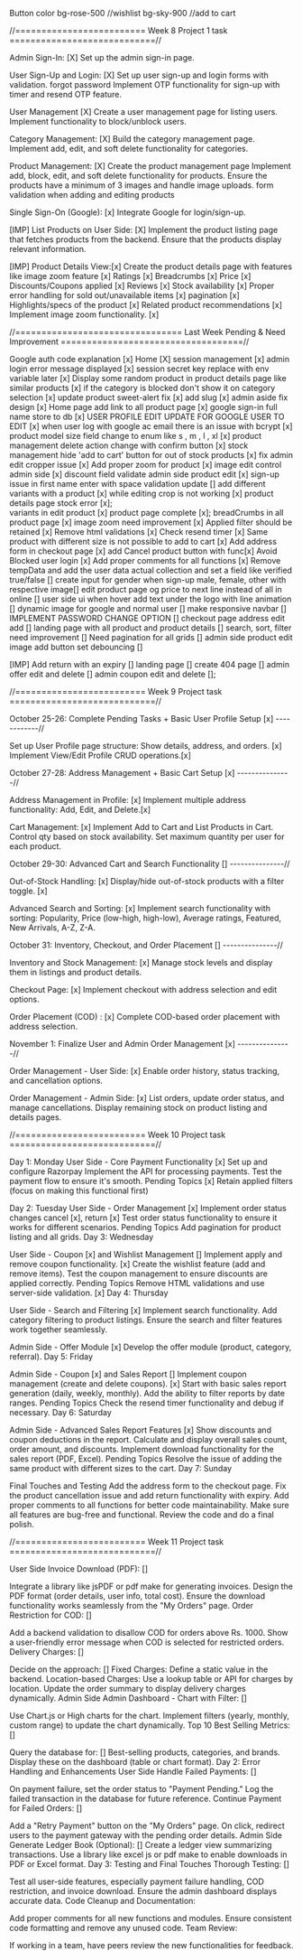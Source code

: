  <script src="https://cdn.tailwindcss.com"></script>
 <link href="https://cdn.jsdelivr.net/npm/tailwindcss@latest/dist/tailwind.min.css" rel="stylesheet">

 <script src="https://cdn.jsdelivr.net/npm/axios/dist/axios.min.js"></script>
 <script src="https://cdn.jsdelivr.net/npm/sweetalert2@11"></script>

Button color
bg-rose-500 //wishlist
bg-sky-900 //add to cart

//========================= Week 8 Project 1 task ============================//

Admin Sign-In: [X]
Set up the admin sign-in page.

User Sign-Up and Login: [X]
Set up user sign-up and login forms with validation.
forgot password
Implement OTP functionality for sign-up with timer and resend OTP feature.

User Management [X]
Create a user management page for listing users.
Implement functionality to block/unblock users.

Category Management: [X]
Build the category management page.
Implement add, edit, and soft delete functionality for categories.

Product Management: [X]
Create the product management page
Implement add, block, edit, and soft delete functionality for products.
Ensure the products have a minimum of 3 images and handle image uploads.
form validation when adding and editing products

Single Sign-On (Google): [x]
Integrate Google for login/sign-up.

[IMP]
List Products on User Side: [X]
Implement the product listing page that fetches products from the backend.
Ensure that the products display relevant information.

[IMP]
Product Details View:[x]
Create the product details page with features like
image zoom feature [x]
Ratings [x]
Breadcrumbs [x]
Price [x]
Discounts/Coupons applied [x]
Reviews [x]
Stock availability [x]
Proper error handling for sold out/unavailable items [x]
pagination [x]
Highlights/specs of the product [x]
Related product recommendations [x]
Implement image zoom functionality. [x]

//================================ Last Week Pending & Need Improvement ===================================//

Google auth code explanation [x]
Home [X]
session management [x]
admin login error message displayed [x]
session secret key replace with env variable later [x]
Display some random product in product details page like similar products [x]
if the category is blocked don't show it on category selection [x]
update product sweet-alert fix [x]
add slug [x]
admin aside fix design [x]
Home page add link to all product page [x]
google sign-in full name store to db [x]
USER PROFILE EDIT UPDATE FOR GOOGLE USER TO EDIT [x]
when user log with google ac email there is an issue with bcrypt [x]
product model size field change to enum like s , m , l , xl [x]
product management delete action change with confirm button [x]
stock management hide 'add to cart' button for out of stock products [x]
fix admin edit cropper issue [x]
Add proper zoom for product [x]
image edit control admin side [x]
discount field validate admin side product edit [x]
sign-up issue in first name enter with space validation update []
add different variants with a product [x]
while editing crop is not working [x]
product details page stock error [x];  
variants in edit product [x]
product page complete [x];
breadCrumbs in all product page [x]
image zoom need improvement [x]
Applied filter should be retained [x]
Remove html validations [x]
Check resend timer [x]
Same product with different size is not possible to add to cart [x]
Add address form in checkout page [x]
add Cancel product button with func[x]
Avoid Blocked user login [x]
Add proper comments for all functions [x]
Remove tempData and add the user data actual collection and set a field like verified true/false []
create input for gender when sign-up male, female, other with respective image[]
edit product page og price to next line instead of all in online []
user side ui when hover add text under the logo with line animation []
dynamic image for google and normal user []
make responsive navbar []
IMPLEMENT PASSWORD CHANGE OPTION []
checkout page address edit add []
landing page with all product and product details []
search, sort, filter need improvement []
Need pagination for all grids []
admin side product edit image add button set debouncing []


[IMP]
Add return with an expiry []
landing page []
create 404 page []
admin offer edit and delete []
admin coupon edit and delete [];


//========================= Week 9 Project task ============================//

October 25-26: Complete Pending Tasks + Basic User Profile Setup [x] ------------//

Set up User Profile page structure: Show details, address, and orders. [x]
Implement View/Edit Profile CRUD operations.[x]

October 27-28: Address Management + Basic Cart Setup [x] ---------------//

Address Management in Profile: [x]
Implement multiple address functionality: Add, Edit, and Delete.[x]

Cart Management: [x]
Implement Add to Cart and List Products in Cart.
Control qty based on stock availability.
Set maximum quantity per user for each product.

October 29-30: Advanced Cart and Search Functionality [] ---------------//

Out-of-Stock Handling: [x]
Display/hide out-of-stock products with a filter toggle. [x]

Advanced Search and Sorting: [x]
Implement search functionality with sorting:
Popularity, Price (low-high, high-low), Average ratings, Featured, New Arrivals, A-Z, Z-A.

October 31: Inventory, Checkout, and Order Placement [] ---------------//

Inventory and Stock Management: [x]
Manage stock levels and display them in listings and product details.

Checkout Page: [x]
Implement checkout with address selection and edit options.

Order Placement (COD) : [x]
Complete COD-based order placement with address selection.

November 1: Finalize User and Admin Order Management [x] ---------------//

Order Management - User Side: [x]
Enable order history, status tracking, and cancellation options.

Order Management - Admin Side: [x]
List orders, update order status, and manage cancellations.
Display remaining stock on product listing and details pages.

//========================= Week 10 Project task ============================//

Day 1: Monday
User Side - Core Payment Functionality [x]
Set up and configure Razorpay 
Implement the API for processing payments.
Test the payment flow to ensure it's smooth.
Pending Topics [x]
Retain applied filters (focus on making this functional first)

Day 2: Tuesday
User Side - Order Management   [x]
Implement order status changes cancel [x], return [x]
Test order status functionality to ensure it works for different scenarios.
Pending Topics
Add pagination for product listing and all grids.
Day 3: Wednesday

User Side - Coupon [x] and Wishlist Management []
Implement apply and remove coupon functionality. [x]
Create the wishlist feature (add and remove items).
Test the coupon management to ensure discounts are applied correctly.
Pending Topics
Remove HTML validations and use server-side validation. [x]
Day 4: Thursday

User Side - Search and Filtering [x]
Implement search functionality.
Add category filtering to product listings.
Ensure the search and filter features work together seamlessly.

Admin Side - Offer Module [x]
Develop the offer module (product, category, referral).
Day 5: Friday

Admin Side - Coupon [x] and Sales Report []
Implement coupon management (create and delete coupons). [x]
Start with basic sales report generation (daily, weekly, monthly).
Add the ability to filter reports by date ranges.
Pending Topics
Check the resend timer functionality and debug if necessary.
Day 6: Saturday

Admin Side - Advanced Sales Report Features [x]
Show discounts and coupon deductions in the report.
Calculate and display overall sales count, order amount, and discounts.
Implement download functionality for the sales report (PDF, Excel).
Pending Topics
Resolve the issue of adding the same product with different sizes to the cart.
Day 7: Sunday

Final Touches and Testing
Add the address form to the checkout page.
Fix the product cancellation issue and add return functionality with expiry.
Add proper comments to all functions for better code maintainability.
Make sure all features are bug-free and functional.
Review the code and do a final polish.



//========================= Week 11 Project task ============================//


User Side
Invoice Download (PDF): []

Integrate a library like jsPDF or pdf make for generating invoices.
Design the PDF format (order details, user info, total cost).
Ensure the download functionality works seamlessly from the "My Orders" page.
Order Restriction for COD: []

Add a backend validation to disallow COD for orders above Rs. 1000.
Show a user-friendly error message when COD is selected for restricted orders.
Delivery Charges: []

Decide on the approach: []
Fixed Charges: Define a static value in the backend.
Location-based Charges: Use a lookup table or API for charges by location.
Update the order summary to display delivery charges dynamically.
Admin Side
Admin Dashboard - Chart with Filter: []

Use Chart.js or High charts for the chart.
Implement filters (yearly, monthly, custom range) to update the chart dynamically.
Top 10 Best Selling Metrics: []

Query the database for: []
Best-selling products, categories, and brands.
Display these on the dashboard (table or chart format).
Day 2: Error Handling and Enhancements
User Side
Handle Failed Payments: []

On payment failure, set the order status to "Payment Pending."
Log the failed transaction in the database for future reference.
Continue Payment for Failed Orders: []

Add a "Retry Payment" button on the "My Orders" page.
On click, redirect users to the payment gateway with the pending order details.
Admin Side
Generate Ledger Book (Optional): []
Create a ledger view summarizing transactions.
Use a library like excel js or pdf make to enable downloads in PDF or Excel format.
Day 3: Testing and Final Touches
Thorough Testing: []

Test all user-side features, especially payment failure handling, COD restriction, and invoice download.
Ensure the admin dashboard displays accurate data.
Code Cleanup and Documentation:

Add proper comments for all new functions and modules.
Ensure consistent code formatting and remove any unused code.
Team Review:

If working in a team, have peers review the new functionalities for feedback.


